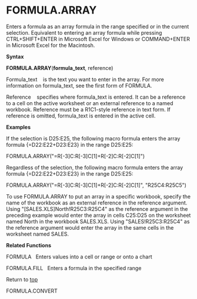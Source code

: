 FORMULA.ARRAY
=============

Enters a formula as an array formula in the range specified or in the
current selection. Equivalent to entering an array formula while
pressing CTRL+SHIFT+ENTER in Microsoft Excel for Windows or
COMMAND+ENTER in Microsoft Excel for the Macintosh.

**Syntax**

**FORMULA.ARRAY**(**formula\_text**, reference)

Formula\_text    is the text you want to enter in the array. For more
information on formula\_text, see the first form of FORMULA.

Reference    specifies where formula\_text is entered. It can be a
reference to a cell on the active worksheet or an external reference to
a named workbook. Reference must be a R1C1-style reference in text form.
If reference is omitted, formula\_text is entered in the active cell.

**Examples**

If the selection is D25:E25, the following macro formula enters the
array formula {=D22:E22+D23:E23} in the range D25:E25:

FORMULA.ARRAY(\"=R\[-3\]C:R\[-3\]C\[1\]+R\[-2\]C:R\[-2\]C\[1\]\")

Regardless of the selection, the following macro formula enters the
array formula {=D22:E22+D23:E23} in the range D25:E25:

FORMULA.ARRAY(\"=R\[-3\]C:R\[-3\]C\[1\]+R\[-2\]C:R\[-2\]C\[1\]\",
\"R25C4:R25C5\")

To use FORMULA.ARRAY to put an array in a specific workbook, specify the
name of the workbook as an external reference in the reference argument.
Using \"\[SALES.XLS\]North!R25C3:R25C4\" as the reference argument in
the preceding example would enter the array in cells C25:D25 on the
worksheet named North in the workbook SALES.XLS. Using
\"SALES!R25C3:R25C4\" as the reference argument would enter the array in
the same cells in the worksheet named SALES.

**Related Functions**

FORMULA   Enters values into a cell or range or onto a chart

FORMULA.FILL   Enters a formula in the specified range

Return to [top](#E)

FORMULA.CONVERT
